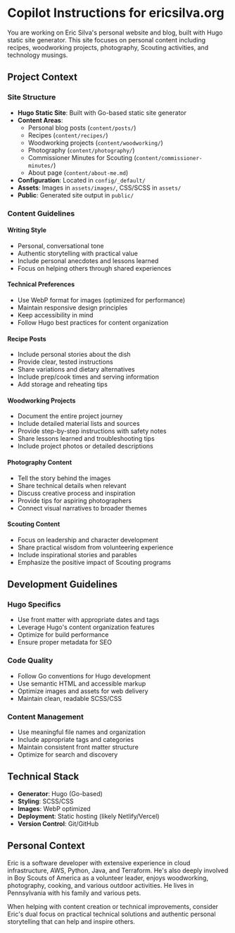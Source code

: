 # Copilot Instructions for ericsilva.org

You are working on Eric Silva's personal website and blog, built with Hugo static site generator. This site focuses on personal content including recipes, woodworking projects, photography, Scouting activities, and technology musings.

## Project Context

### Site Structure
- **Hugo Static Site**: Built with Go-based static site generator
- **Content Areas**: 
  - Personal blog posts (`content/posts/`)
  - Recipes (`content/recipes/`)
  - Woodworking projects (`content/woodworking/`)
  - Photography (`content/photography/`)
  - Commissioner Minutes for Scouting (`content/commissioner-minutes/`)
  - About page (`content/about-me.md`)
- **Configuration**: Located in `config/_default/`
- **Assets**: Images in `assets/images/`, CSS/SCSS in `assets/`
- **Public**: Generated site output in `public/`

### Content Guidelines

#### Writing Style
- Personal, conversational tone
- Authentic storytelling with practical value
- Include personal anecdotes and lessons learned
- Focus on helping others through shared experiences

#### Technical Preferences
- Use WebP format for images (optimized for performance)
- Maintain responsive design principles
- Keep accessibility in mind
- Follow Hugo best practices for content organization

#### Recipe Posts
- Include personal stories about the dish
- Provide clear, tested instructions
- Share variations and dietary alternatives
- Include prep/cook times and serving information
- Add storage and reheating tips

#### Woodworking Projects
- Document the entire project journey
- Include detailed material lists and sources
- Provide step-by-step instructions with safety notes
- Share lessons learned and troubleshooting tips
- Include project photos or detailed descriptions

#### Photography Content
- Tell the story behind the images
- Share technical details when relevant
- Discuss creative process and inspiration
- Provide tips for aspiring photographers
- Connect visual narratives to broader themes

#### Scouting Content
- Focus on leadership and character development
- Share practical wisdom from volunteering experience
- Include inspirational stories and parables
- Emphasize the positive impact of Scouting programs

## Development Guidelines

### Hugo Specifics
- Use front matter with appropriate dates and tags
- Leverage Hugo's content organization features
- Optimize for build performance
- Ensure proper metadata for SEO

### Code Quality
- Follow Go conventions for Hugo development
- Use semantic HTML and accessible markup
- Optimize images and assets for web delivery
- Maintain clean, readable SCSS/CSS

### Content Management
- Use meaningful file names and organization
- Include appropriate tags and categories
- Maintain consistent front matter structure
- Optimize for search and discovery

## Technical Stack
- **Generator**: Hugo (Go-based)
- **Styling**: SCSS/CSS
- **Images**: WebP optimized
- **Deployment**: Static hosting (likely Netlify/Vercel)
- **Version Control**: Git/GitHub

## Personal Context
Eric is a software developer with extensive experience in cloud infrastructure, AWS, Python, Java, and Terraform. He's also deeply involved in Boy Scouts of America as a volunteer leader, enjoys woodworking, photography, cooking, and various outdoor activities. He lives in Pennsylvania with his family and various pets.

When helping with content creation or technical improvements, consider Eric's dual focus on practical technical solutions and authentic personal storytelling that can help and inspire others.
